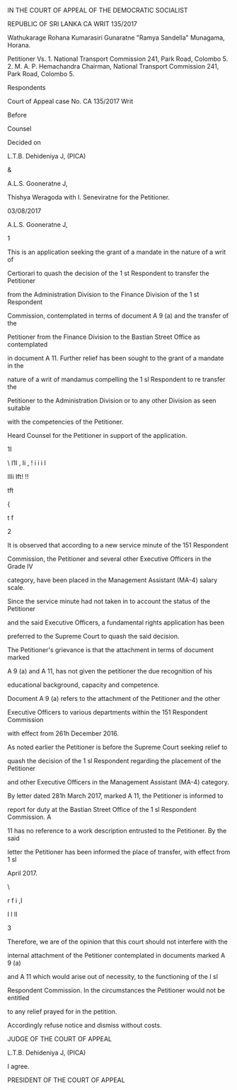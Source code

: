IN THE COURT OF APPEAL OF THE DEMOCRATIC SOCIALIST

REPUBLIC OF SRI LANKA CA WRIT 135/2017

Wathukarage Rohana Kumarasiri Gunaratne "Ramya Sandella" Munagama, Horana.

Petitioner Vs. 1. National Transport Commission 241, Park Road, Colombo 5. 2. M. A. P. Hemachandra Chairman, National Transport Commission 241, Park Road, Colombo 5.

Respondents

Court of Appeal case No. CA 135/2017 Writ

Before

Counsel

Decided on

L.T.B. Dehideniya J, (PICA)

&

A.L.S. Gooneratne J,

Thishya Weragoda with I. Seneviratne for the Petitioner.

03/08/2017

A.L.S. Gooneratne J,

1

This is an application seeking the grant of a mandate in the nature of a writ of

Certiorari to quash the decision of the 1 st Respondent to transfer the Petitioner

from the Administration Division to the Finance Division of the 1 st Respondent

Commission, contemplated in terms of document A 9 (a) and the transfer of the

Petitioner from the Finance Division to the Bastian Street Office as contemplated

in document A 11. Further relief has been sought to the grant of a mandate in the

nature of a writ of mandamus compelling the 1 sl Respondent to re transfer the

Petitioner to the Administration Division or to any other Division as seen suitable

with the competencies of the Petitioner.

Heard Counsel for the Petitioner in support of the application.

1I

\ I1I , Ii , ! i i i I

IIIi Ift! !!

tft

{

t f

2

It is observed that according to a new service minute of the 151 Respondent

Commission, the Petitioner and several other Executive Officers in the Grade IV

category, have been placed in the Management Assistant (MA-4) salary scale.

Since the service minute had not taken in to account the status of the Petitioner

and the said Executive Officers, a fundamental rights application has been

preferred to the Supreme Court to quash the said decision.

The Petitioner's grievance is that the attachment in terms of document marked

A 9 (a) and A 11, has not given the petitioner the due recognition of his

educational background, capacity and competence.

Document A 9 (a) refers to the attachment of the Petitioner and the other

Executive Officers to various departments within the 151 Respondent Commission

with effect from 261h December 2016.

As noted earlier the Petitioner is before the Supreme Court seeking relief to

quash the decision of the 1 sl Respondent regarding the placement of the Petitioner

and other Executive Officers in the Management Assistant (MA-4) category.

By letter dated 281h March 2017, marked A 11, the Petitioner is informed to

report for duty at the Bastian Street Office of the 1 sl Respondent Commission. A

11 has no reference to a work description entrusted to the Petitioner. By the said

letter the Petitioner has been informed the place of transfer, with effect from 1 sl

April 2017.

\

r f i ,I

I l II

3

Therefore, we are of the opinion that this court should not interfere with the

internal attachment of the Petitioner contemplated in documents marked A 9 (a)

and A 11 which would arise out of necessity, to the functioning of the I sl

Respondent Commission. In the circumstances the Petitioner would not be entitled

to any relief prayed for in the petition.

Accordingly refuse notice and dismiss without costs.

JUDGE OF THE COURT OF APPEAL

L.T.B. Dehideniya J, (PICA)

I agree.

PRESIDENT OF THE COURT OF APPEAL